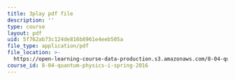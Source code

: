 ```yaml
---
title: 3play pdf file
description: ''
type: course
layout: pdf
uid: 5f762ab73c124de816b8961e4eeb505a
file_type: application/pdf
file_location: >-
  https://open-learning-course-data-production.s3.amazonaws.com/8-04-quantum-physics-i-spring-2016/5f762ab73c124de816b8961e4eeb505a_fXlzY2l1-4w.pdf
course_id: 8-04-quantum-physics-i-spring-2016
---
```

